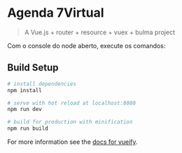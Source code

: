 # Agenda 7Virtual

> A Vue.js + router + resource + vuex + bulma project

Com o console do node aberto, execute os comandos:

## Build Setup

``` bash
# install dependencies
npm install

# serve with hot reload at localhost:8080
npm run dev

# build for production with minification
npm run build
```

For more information see the [docs for vueify](https://github.com/vuejs/vueify).
